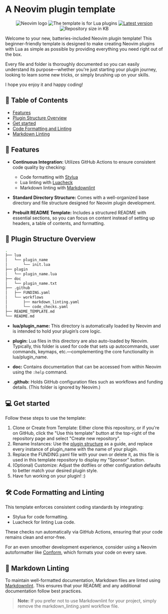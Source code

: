 # A Neovim plugin template

<p align="center">
    <img src="https://img.shields.io/badge/neovim-%2323D0B8EB?style=for-the-badge&logo=neovim&color=%232E3A59"
        alt="Neovim logo"
    />
    <img src="https://img.shields.io/badge/lua_plugins-%2323D0B8EB?style=for-the-badge&logo=lua&logoColor=%23D0B8EB&color=%232E3A59"
        alt="The template is for Lua plugins"
    />
    <a href = "https://github.com/jeangiraldoo/neovim-plugin-template-batteries-included/blob/main/LICENSE">
        <img src="https://img.shields.io/badge/MIT-%232E3A59?style=for-the-badge&label=License&labelColor=%232E3A59&color=%23F4A6A6"
            alt="Latest version"
        />
    </a>
    <img src="https://img.shields.io/github/repo-size/jeangiraldoo/neovim-plugin-template-batteries-included?style=for-the-badge&logo=files&logoColor=yellow&label=SIZE&labelColor=%232E3A59&color=%23A8D8A1"
        alt="Repository size in KB"
    />
</p>

Welcome to your new, batteries-included Neovim plugin template!
This beginner-friendly template is designed to make creating Neovim
plugins with Lua as simple as possible by providing everything you
need right out of the box.

Every file and folder is thoroughly documented so you can easily
understand its purpose—whether you're just starting your plugin
journey, looking to learn some new tricks, or simply brushing up
on your skills.

I hope you enjoy it and happy coding!

## 📖 Table of Contents

- [Features](#features)
- [Plugin Structure Overview][plugin_structure]
- [Get started](#get-started)
- [Code Formatting and Linting](#code-formatting-and-linting)
- [Markdown Linting](#markdown-linting)

## <a id="features"></a>🚀 Features

- **Continuous Integration:** Utilizes GitHub Actions to ensure
  consistent code quality by checking:

  - Code formatting with [Stylua][stylua]
  - Lua linting with [Luacheck][luacheck]
  - Markdown linting with [Markdownlint][markdownlint]

- **Standard Directory Structure:** Comes with a well-organized
  base directory and file structure designed for Neovim plugin
  development.

- **Prebuilt README Template:** Includes a structured README with
  essential sections, so you can focus on content instead of
  setting up headers, a table of contents, and formatting.

## <a id="plugin-structure"></a> 📂 Plugin Structure Overview

```bash
.
├── lua
│   └── plugin_name
│       └── init.lua
├── plugin
│   └── plugin_name.lua
├── doc
│   └── plugin_name.txt
├── .github
│   ├── FUNDING.yaml
│   └── workflows
│       ├── markdown_linting.yaml
│       └── code_checks.yaml
├── README_TEMPLATE.md
└── README.md
```

- **lua/plugin_name:** This directory is automatically loaded
  by Neovim and is intended to hold your plugin’s core logic.

- **plugin:** Lua files in this directory are also auto-loaded by
  Neovim. Typically, this folder is used for code that sets
  up autocommands, user commands, keymaps, etc.—complementing
  the core functionality in lua/plugin_name.

- **doc:** Contains documentation that can be accessed from within
  Neovim using the `:help` command.

- **.github:** Holds GitHub configuration files such as workflows
  and funding details. (This folder is ignored by Neovim.)

## <a id="get-started"></a>💻 Get started

Follow these steps to use the template:

1. Clone or Create from Template: Either clone this repository,
   or if you're on GitHub, click the "Use this template" button
   at the top-right of the repository page and select "Create
   new repository".
1. Rename Instances: Use the [plugin structure][plugin_structure] as a guide,
   and replace every instance of plugin_name with the name of
   your plugin.
1. Replace the FUNDING.yaml file with your own or delete it,
   as this file is used in this template repository to display
   my "Sponsor" button.
1. (Optional) Customize: Adjust the dotfiles or other
   configuration defaults to better match your desired plugin
   style.
1. Have fun working on your plugin! :)

## <a id="code-formatting-and-linting"></a>🛠️ Code Formatting and Linting

This template enforces consistent coding standards by integrating:

- Stylua for code formatting.
- Luacheck for linting Lua code.

These checks run automatically via GitHub Actions, ensuring that your
code remains clean and error-free.

For an even smoother development experience, consider using a Neovim
autoformatter like [Conform](https://github.com/stevearc/conform.nvim),
which formats your code on every save.

## <a id="markdown-linting"></a>📝 Markdown Linting

To maintain well-formatted documentation, Markdown files are linted
using [Markdownlint][markdownlint]. This ensures that your README and any additional
documentation follow best practices.

> **Note:** If you prefer not to use Markdownlint for your project, simply remove
> the markdown_linting.yaml workflow file.

[plugin_structure]: #plugin-structure
[markdownlint]: https://github.com/DavidAnson/markdownlint
[stylua]: https://github.com/JohnnyMorganz/StyLua
[luacheck]: https://github.com/mpeterv/luacheck
